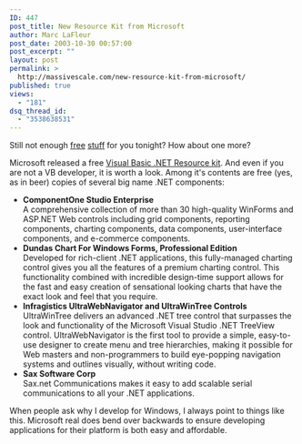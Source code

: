 ```yaml
---
ID: 447
post_title: New Resource Kit from Microsoft
author: Marc LaFleur
post_date: 2003-10-30 00:57:00
post_excerpt: ""
layout: post
permalink: >
  http://massivescale.com/new-resource-kit-from-microsoft/
published: true
views:
  - "181"
dsq_thread_id:
  - "3538638531"
---
```

<P>Still not enough <A href="http://weblogs.asp.net/mlafleur/posts/34587.aspx" target=_blank>free</A> <A href="http://weblogs.asp.net/mlafleur/posts/34590.aspx" target=_blank>stuff</A> for you tonight? How about one more?</P>
<P>Microsoft released a free <A href="http://msdn.microsoft.com/vbasic/vbrkit/default.aspx" target=_blank>Visual Basic .NET Resource kit</A>. And even if you are not a VB developer, it is worth a look. Among it's contents are free (yes, as in beer) copies of several big name .NET components:</P>
<UL>
<LI><B>ComponentOne Studio Enterprise<BR></B>A comprehensive collection of more than 30 high-quality WinForms and ASP.NET Web controls including grid components, reporting components, charting components, data components, user-interface components, and e-commerce components. </LI>
<LI><B>Dundas Chart For Windows Forms, Professional Edition<BR></B>Developed for rich-client .NET applications, this fully-managed charting control gives you all the features of a premium charting control. This functionality combined with incredible design-time support allows for the fast and easy creation of sensational looking charts that have the exact look and feel that you require. </LI>
<LI><B>Infragistics UltraWebNavigator and UltraWinTree Controls<BR></B>UltraWinTree delivers an advanced .NET tree control that surpasses the look and functionality of the Microsoft Visual Studio .NET TreeView control. UltraWebNavigator is the first tool to provide a simple, easy-to-use designer to create menu and tree hierarchies, making it possible for Web masters and non-programmers to build eye-popping navigation systems and outlines visually, without writing code. </LI>
<LI><B>Sax Software Corp<BR></B>Sax.net Communications makes it easy to add scalable serial communications to all your .NET applications. </LI></UL>
<P>When people ask why I develop for Windows, I always point to things like this. Microsoft real does bend over backwards to ensure developing applications for their platform is both easy and affordable. </P>